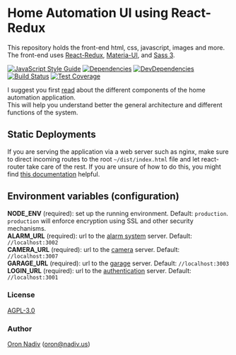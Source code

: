 # Home Automation UI using React-Redux
This repository holds the front-end html, css, javascript, images and more.
The front-end uses [React-Redux][react-redux], [Materia-UI][material-ui], and [Sass 3][sass-3].

[![JavaScript Style Guide][standard-image]][standard-url]
[![Dependencies][dependencies-image]][dependencies-url]
[![DevDependencies][dependencies-dev-image]][dependencies-dev-url]
[![Build Status][travis-image]][travis-url]
[![Test Coverage][coveralls-image]][coveralls-url]

I suggest you first [read][overview-url] about the different components of the home automation application.  
This will help you understand better the general architecture and different functions of the system.

## Static Deployments
If you are serving the application via a web server such as nginx, make sure to direct incoming routes to the root `~/dist/index.html` file and let react-router take care of the rest. If you are unsure of how to do this, you might find [this documentation](https://github.com/reactjs/react-router/blob/master/docs/guides/Histories.md#configuring-your-server) helpful.  

## Environment variables (configuration)
__NODE\_ENV__ (required): set up the running environment.  Default: `production`.  `production` will enforce encryption using SSL and other security mechanisms.  
__ALARM\_URL__ (required): url to the [alarm system][alarm-url] server.  Default: `//localhost:3002`  
__CAMERA\_URL__ (required): url to the [camera][camera-url] server.  Default: `//localhost:3007`  
__GARAGE\_URL__ (required): url to the [garage][garage-url] server.  Default: `//localhost:3003`  
__LOGIN\_URL__ (required): url to the [authentication][auth-url] server.  Default: `//localhost:3001`  

### License
[AGPL-3.0](https://spdx.org/licenses/AGPL-3.0.html)

### Author
[Oron Nadiv](https://github.com/OronNadiv) ([oron@nadiv.us](mailto:oron@nadiv.us))

[dependencies-image]: https://david-dm.org/OronNadiv/home-automation-ui-react/status.svg
[dependencies-url]: https://david-dm.org/OronNadiv/home-automation-ui-react
[dependencies-dev-image]: https://david-dm.org/OronNadiv/home-automation-ui-react/dev-status.svg
[dependencies-dev-url]: https://david-dm.org/OronNadiv/home-automation-ui-react?type=dev
[travis-image]: http://img.shields.io/travis/OronNadiv/home-automation-ui-react.svg?style=flat-square
[travis-url]: https://travis-ci.org/OronNadiv/home-automation-ui-react
[coveralls-image]: http://img.shields.io/coveralls/OronNadiv/home-automation-ui-react.svg?style=flat-square
[coveralls-url]: https://coveralls.io/r/OronNadiv/home-automation-ui-react
[standard-image]: https://img.shields.io/badge/code%20style-standard-brightgreen.svg
[standard-url]: http://standardjs.com

[react-redux]: https://facebook.github.io/react/
[material-ui]: http://www.material-ui.com/
[sass-3]: http://sass-lang.com/

[overview-url]: https://oronnadiv.github.io/home-automation
[client-installation-instruction-url]: https://oronnadiv.github.io/home-automation/#installation-instructions-for-the-raspberry-pi-clients
[server-installation-instruction-url]: https://oronnadiv.github.io/home-automation/#installation-instructions-for-the-server-micro-services
[private-public-keys-url]: https://oronnadiv.github.io/home-automation/#generating-private-and-public-keys

[alarm-url]: https://github.com/OronNadiv/alarm-system-api
[auth-url]: https://github.com/OronNadiv/authentication-api
[camera-url]: https://github.com/OronNadiv/camera-api
[garage-url]: https://github.com/OronNadiv/garage-door-api
[notifications-url]: https://github.com/OronNadiv/notifications-api
